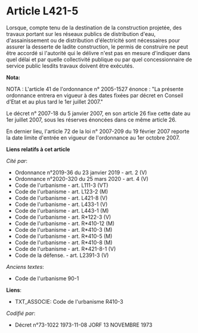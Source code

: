 # Article L421-5

Lorsque, compte tenu de la destination de la construction projetée, des travaux portant sur les réseaux publics de
distribution d'eau, d'assainissement ou de distribution d'électricité sont nécessaires pour assurer la desserte de ladite
construction, le permis de construire ne peut être accordé si l'autorité qui le délivre n'est pas en mesure d'indiquer dans
quel délai et par quelle collectivité publique ou par quel concessionnaire de service public lesdits travaux doivent être
exécutés.

**Nota:**

NOTA : L'article 41 de l'ordonnance n° 2005-1527 énonce : "La présente ordonnance entrera en vigueur à des dates fixées par
décret en Conseil d'Etat et au plus tard le 1er juillet 2007."

Le décret n° 2007-18 du 5 janvier 2007, en son article 26 fixe cette date au 1er juillet 2007, sous les réserves énoncées
dans ce même article 26.

En dernier lieu, l'article 72 de la loi n° 2007-209 du 19 février 2007 reporte la date limite d'entrée en vigueur de
l'ordonnance au 1er octobre 2007.

**Liens relatifs à cet article**

_Cité par_:

  - Ordonnance n°2019-36 du 23 janvier 2019 - art. 2 (V)
  - Ordonnance n°2020-320 du 25 mars 2020 - art. 4 (V)
  - Code de l'urbanisme - art. L111-3 (VT)
  - Code de l'urbanisme - art. L123-2 (M)
  - Code de l'urbanisme - art. L421-8 (V)
  - Code de l'urbanisme - art. L433-1 (V)
  - Code de l'urbanisme - art. L443-1 (M)
  - Code de l'urbanisme - art. R*122-3 (V)
  - Code de l'urbanisme - art. R*410-12 (M)
  - Code de l'urbanisme - art. R*410-3 (M)
  - Code de l'urbanisme - art. R*410-5 (M)
  - Code de l'urbanisme - art. R*410-8 (M)
  - Code de l'urbanisme - art. R*421-8-1 (V)
  - Code de la défense. - art. L2391-3 (V)

_Anciens textes_:

  - Code de l'urbanisme 90-1

**Liens**:

  - TXT_ASSOCIE: Code de l'urbanisme R410-3

_Codifié par_:

  - Décret n°73-1022 1973-11-08 JORF 13 NOVEMBRE 1973
